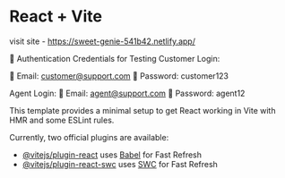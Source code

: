 # React + Vite

visit site - https://sweet-genie-541b42.netlify.app/

⿥ Authentication Credentials for Testing
Customer Login:

📩 Email: customer@support.com
🔑 Password: customer123


Agent Login:
📩 Email: agent@support.com
🔑 Password: agent12


This template provides a minimal setup to get React working in Vite with HMR and some ESLint rules.

Currently, two official plugins are available:

- [@vitejs/plugin-react](https://github.com/vitejs/vite-plugin-react/blob/main/packages/plugin-react/README.md) uses [Babel](https://babeljs.io/) for Fast Refresh
- [@vitejs/plugin-react-swc](https://github.com/vitejs/vite-plugin-react-swc) uses [SWC](https://swc.rs/) for Fast Refresh
